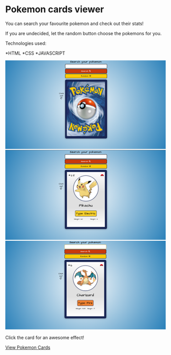  # Pokemon cards viewer
 
 You can search your favourite pokemon and check out their stats! 
 
 If you are undecided, let the random button choose the pokemons for you.
 
 Technologies used:
 
 *HTML
 *CSS
 *JAVASCRIPT
 
 ![Preview1](/images/preview1.png)
 ![Preview2](/images/preview2.png)
 ![Preview3](/images/preview3.png)
 
 Click the card for an awesome effect!
 
[View Pokemon Cards](https://pokemon-cards-viewer.netlify.app/)

